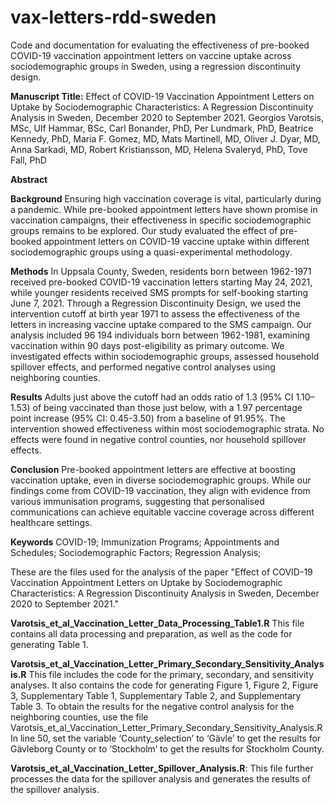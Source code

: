 # vax-letters-rdd-sweden
Code and documentation for evaluating the effectiveness of pre-booked COVID-19 vaccination appointment letters on vaccine uptake across sociodemographic groups in Sweden, using a regression discontinuity design.

**Manuscript Title:**
Effect of COVID-19 Vaccination Appointment Letters on Uptake by Sociodemographic Characteristics: A Regression Discontinuity Analysis in Sweden, December 2020 to September 2021. 
Georgios Varotsis, MSc, Ulf Hammar, BSc, Carl Bonander, PhD, Per Lundmark, PhD, Beatrice Kennedy, PhD, Maria F. Gomez, MD, Mats Martinell, MD, Oliver J. Dyar, MD, Anna Sarkadi, MD, Robert Kristiansson, MD, Helena Svaleryd, PhD, Tove Fall, PhD

**Abstract**

**Background** Ensuring high vaccination coverage is vital, particularly during a pandemic. While pre-booked appointment letters have shown promise in vaccination campaigns, their effectiveness in specific sociodemographic groups remains to be explored. Our study evaluated the effect of pre-booked appointment letters on COVID-19 vaccine uptake within different sociodemographic groups using a quasi-experimental methodology.

**Methods** In Uppsala County, Sweden, residents born between 1962-1971 received pre-booked COVID-19 vaccination letters starting May 24, 2021, while younger residents received SMS prompts for self-booking starting June 7, 2021. Through a Regression Discontinuity Design, we used the intervention cutoff at birth year 1971 to assess the effectiveness of the letters in increasing vaccine uptake compared to the SMS campaign. Our analysis included 96 194 individuals born between 1962-1981, examining vaccination within 90 days post-eligibility as primary outcome. We investigated effects within sociodemographic groups, assessed household spillover effects, and performed negative control analyses using neighboring counties.

**Results** Adults just above the cutoff had an odds ratio of 1.3 (95% CI 1.10–1.53) of being vaccinated than those just below, with a 1.97 percentage point increase (95% CI: 0.45-3.50) from a baseline of 91.95%. The intervention showed effectiveness within most sociodemographic strata. No effects were found in negative control counties, nor household spillover effects.

**Conclusion** Pre-booked appointment letters are effective at boosting vaccination uptake, even in diverse sociodemographic groups. While our findings come from COVID-19 vaccination, they align with evidence from various immunisation programs, suggesting that personalised communications can achieve equitable vaccine coverage across different healthcare settings.

**Keywords** COVID-19; Immunization Programs; Appointments and Schedules; Sociodemographic Factors; Regression Analysis;


These are the files used for the analysis of the paper "Effect of COVID-19 Vaccination Appointment Letters on Uptake by Sociodemographic Characteristics: A Regression Discontinuity Analysis in Sweden, December 2020 to September 2021."

**Varotsis_et_al_Vaccination_Letter_Data_Processing_Table1.R** This file contains all data processing and preparation, as well as the code for generating Table 1.

**Varotsis_et_al_Vaccination_Letter_Primary_Secondary_Sensitivity_Analysis.R** This file includes the code for the primary, secondary, and sensitivity analyses. It also contains the code for generating Figure 1, Figure 2, Figure 3, Supplementary Table 1, Supplementary Table 2, and Supplementary Table 3. To obtain the results for the negative control analysis for the neighboring counties, use the file Varotsis_et_al_Vaccination_Letter_Primary_Secondary_Sensitivity_Analysis.R In line 50, set the variable ‘County_selection’ to ‘Gävle’ to get the results for Gävleborg County or to ‘Stockholm’ to get the results for Stockholm County.

**Varotsis_et_al_Vaccination_Letter_Spillover_Analysis.R**: This file further processes the data for the spillover analysis and generates the results of the spillover analysis.
